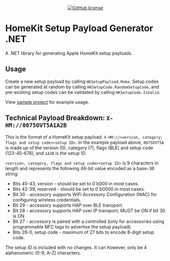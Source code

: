 <div align="center">

[![GitHub license](https://img.shields.io/badge/license-Apache%202-blue.svg?style=flat-square)](https://raw.githubusercontent.com/lewisbennett/homekit-setup-payload-generator-net/master/README.md)

</div>


# HomeKit Setup Payload Generator .NET

A .NET library for generating Apple HomeKit setup payloads.

## Usage
Create a new setup payload by calling `HKSetupPayload.Make`. Setup codes can be generated at random by calling `HKSetupCode.RandomSetupCode`, and pre-existing setup codes can be validated by calling `HKSetupCode.IsValid`.

View [sample project](https://github.com/lewisbennett/homekit-setup-payload-generator-net/tree/master/Samples/BulkPayloadSample) for example usage.

## Technical Payload Breakdown: `X-HM://0075OVT5A1A2B`

This is the format of a HomeKit setup payload: `X-HM://<version, category, flags and setup code><setup ID>`. In the example payload above, `0075OVT5A` is made up of the version (0), category (7), flags (BLE) and setup code (123-45-678), and `1A2B` is the setup ID.

`<version, category, flags and setup code><setup ID>` is 9 characters in length and represents the following 46-bit value encoded as a base-36 string:
* Bits 45-43, version - should be set to 0\`b000 in most cases.
* Bits 42-39, reserved - should be set to 0\`b0000 in most cases.
* Bit 30 - accessory supports WiFi Accessory Configuration (WAC) for configuring wireless credentials.
* Bit 29 - accessory supports HAP over BLE transport.
* Bit 28 - accessory supports HAP over IP transport; MUST be ON if bit 30 is ON.
* Bit 27 - accessory is paired with a controlled (only for accessories using programmable NFC tags to advertise the setup payload).
* Bits 26-0, setup code - maximum of 27 bits to encode 8-digit setup code.

The setup ID is included with no changes. It can however, only be 4 alphanumeric (0-9, A-Z) characters.
